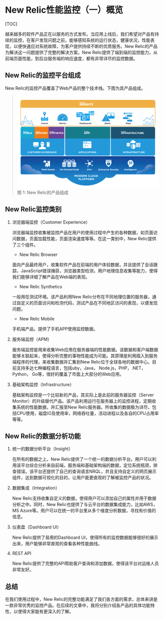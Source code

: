 # New Relic性能监控（一）概览

[TOC]

越来越多的软件产品正在以服务的方式发布。当应用上线后，我们希望对产品有持续的监控，在客户发现问题之前，能够感知系统的运行状态，健康状况，性能表现，以便快速应对系统故障，为客户提供持续不断的优质服务。New Relic的产品为解决这一问题提供了完整的解决方案。New Relic提供了端到端的监控能力，从前端页面性能，到后台服务端的响应速度，都有非常详尽的监控数据。

## New Relic的监控平台组成
New Relic的监控产品覆盖了Web产品的整个技术栈。下图为其产品组成。
>![New Relic产品组成](./01-nr-platform.png 'New Relic的产品组成')
>图 1: New Relic的产品组成

## New Relic监控类别

1. 浏览器端监控（Customer Experience）

    浏览器端监控收集被监控产品在用户的使用过程中产生的各种数据，如页面访问数据，页面加载性能，页面渲染速度等等。在这一类别中，New Relic提供了三个组件。
    
    * New Relic Browser
    
    面向产品最终用户，收集软件产品在前端的用户体验数据，并且提供了会话跟踪，JavaScript错误捕获，浏览器类型检测，用户地理信息收集等能力，使得我们能够详细了解产品在Web端的表现。
    
    * New Relic Synthetics
    
    一般用在测试环境。该产品利用New Relic分布在不同地理位置的服务器，通过自定义的页面访问和检测代码，测试产品在不同地区访问的表现，以便发现问题。
    
    * New Relic Mobile
    
    手机端产品，提供了手机APP使用监控数据。

2. 服务端监控（APM）

    服务端监控是用来收集Web应用在服务器端的性能数据。该数据和客户端数据能够关联起来，使得分析完整的事物性能成为可能。其原理是利用插入到服务端程序的代理，来收集数据并汇集到New Relic位于全球各地的数据中心。目前支持多达七种编程语言，包括uby，Java， Node.js，PHP，.NET，Python， Go等，很好的覆盖了市面上大部分的Web应用。
    
3. 基础架构监控（Infrastructure）

    基础架构监控是一个比较新的产品，其实际上是此前的服务器监控（Server Monitor）的升级替代产品。该产品利用运行在服务器上的监控进程，定期收集系统的性能数据，并汇报至New Relic服务器。所收集的数据极为详尽，包括CPU使用，磁盘IO及使用率，网络吞吐量，活动进程以及各自的CPU占用率等等。

## New Relic的数据分析功能
1. 统一的数据分析平台（Insight）
    
    在所有的数据之上，New Relic提供了一个统一的数据分析平台。用户可以利用该平台综合分析来自前端，服务端和基础架构端的数据，定位系统瓶颈，排查错误。该平台还提供了自己的查询语言NRQL，并且支持自定义的网页展示组件，达到数据可视化的目的，让用户能更直观的了解被监控产品的状况。

2. 数据集成（Integration）
  
    New Relic支持收集自定义的数据，使得用户可以添加自己的属性并用于数据分析之中。同时，New Relic也提供了与云平台的数据集成能力，比如AWS，MS Azure等。用户可以在统一的平台里从多个维度分析数据，寻找有价值的信息。
  
3. 仪表盘（Dashboard UI）

    New Relic提供了易用的Dashboard UI，使得所有的监控数据能够很好的展示出来，用户能够非常直观的查看各种性能曲线。
    
4. REST API
  
    New Relic提供了完整的API帮助客户查询和添加数据，使得该平台对运维人员非常友好。
    
## 总结
在我们使用过程中，New Relic的完整功能满足了我们各方面的需求，总体来讲是一款非常优秀的监控产品。在后续的文章中，我将分别介绍各产品的具体功能特性，以使得大家能有更深入的了解。
    